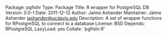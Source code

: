 Package: pgfishr
Type: Package
Title: R wrapper for PostgreSQL DB
Version: 0.0-1
Date: 2011-12-12
Author: Jaime Ashander
Maintainer: Jaime Ashander <jashander@ucdavis.edu>
Description: A set of wrapper functions for RPostgreSQL to connect to a database
License: BSD
Depends:
    RPostgreSQL
LazyLoad: yes
Collate:
    'pgfishr.R'
